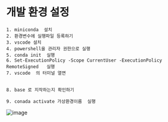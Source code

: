 # 개발 환경 설정
```
1. miniconda  설치
2. 환경변수에 실행파일 등록하기
3. vscode 설치
4. powershell을 관리자 권한으로 실행
5. conda init  실행
6. Set-ExecutionPolicy -Scope CurrentUser -ExecutionPolicy RemoteSigned   실행
7. vscode  의 터미널 열면


8. base 로 지작하는지 확인하기

9. conada activate 가상환경이름  실행
```
![image](https://github.com/user-attachments/assets/7601bfbf-e488-46dc-8c33-5c764d280b24)

